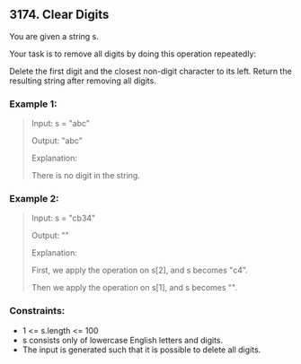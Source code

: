 ## 3174. Clear Digits
You are given a string s.

Your task is to remove all digits by doing this operation repeatedly:

Delete the first digit and the closest non-digit character to its left.
Return the resulting string after removing all digits.

### Example 1:

> Input: s = "abc"
> 
> Output: "abc"
> 
> Explanation:
> 
> There is no digit in the string.

### Example 2:

> Input: s = "cb34"
> 
> Output: ""
> 
> Explanation:
> 
> First, we apply the operation on s[2], and s becomes "c4".
> 
> Then we apply the operation on s[1], and s becomes "".

### Constraints:

- 1 <= s.length <= 100
- s consists only of lowercase English letters and digits.
- The input is generated such that it is possible to delete all digits.